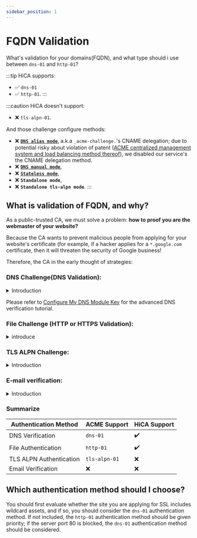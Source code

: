 ```yaml
---
sidebar_position: 1
---
```

# FQDN Validation

What's validation for your domains(FQDN), and what type should i use between `dns-01` and `http-01`?

:::tip
HiCA supports: 
- :white_check_mark: `dns-01`
- :white_check_mark: `http-01`.
:::

:::caution
HiCA doesn't support:
- :x: `tls-alpn-01`.
  
And those challenge configure methods:
- :x: [**`DNS alias mode`**](https://github.com/acmesh-official/acme.sh/wiki/DNS-alias-mode), a.k.a `_acme-challenge.`'s CNAME delegation; due to potential risky about violation of patent ([ACME centralized management system and load balancing method thereof](https://patentimages.storage.googleapis.com/6d/64/3f/b5f66e055c6717/US11316703.pdf)), we disabled our service's the CNAME delegation method.
- :x: [**`DNS manual mode`**](https://github.com/acmesh-official/acme.sh/wiki/DNS-manual-mode),
- :x: [**`Stateless mode`**](https://github.com/acmesh-official/acme.sh/wiki/Stateless-Mode),
- :x: **`Standalone mode`**,
- :x: **`Standalone tls-alpn mode`**.
:::

## What is validation of FQDN, and why?

As a public-trusted CA, we must solve a problem: **how to proof you are the webmaster of your website?**

Because the CA wants to prevent malicious people from applying for your website's certificate (for example, if a hacker applies for a `*.google.com` certificate, then it will threaten the security of Google business!

Therefore, the CA in the early thought of strategies:

### **DNS Challenge(DNS Validation)**: 

<details>
<summary> Introduction </summary>

Ask for registrant to create a DNS record, to proof the ownership of the website.

ACME's DNS challenge was defined `dns-01`.

:::danger warning
In HiCA, wildcard certificate must `dns-01` challenge.
:::


Those situation are DNS validations:：

```bash title="in ACME"
_acme-challenge.<YOUR_DOMAIN>   TXT   tn7UzQBPFq03WOrAs9lyGsOLfWVeZvzikU8.TpQY6VzddC6ZI3A1wtia
```

```bash title="in DigiCert"
_dnsauth.<YOUR_DOMAIN>   TXT   fD2WaHbkRDkRk4tbS1n91LGV6Mh8rbaJPtr
```

```bash title="in Sectigo、SSL.com"
_203E9A41095FD4DC3C7EC8F877CF83CE.<YOUR_DOMAIN>   CNAME   3FB6CDD546409985A0A193EE8BDDF8DE.A041DF8B9192FCBEC0C585EF51FF0FEB.CC65A.trust-provider.com
```

```bash title="in GlobalSign"
@.<YOUR_DOMAIN>       TXT   globalsign-domain-verification=FkSDOqIL1EPGT1rrbV9DsaS3R5xKh6m2Pw0FsmzrjZ
```

> Off topic: For why parsing host headers either start with `@` or `_`, see this article by our researchers：[《Interesting PKI/CA (1) Why does the application for certificate verification begin with "_"》](https://zhuanlan.zhihu.com/p/348254463?)。


After the resolution is completed, the applicant needs to inform the CA, and the CA will query the corresponding DNS host. If the resolution value matches, the applicant is considered eligible.

In `acme.sh` + `HiCA`, the way to use dns authentication is:
```bash title="Note that the command to set up the DNS API has not been executed here, so it is wrong!"
acme.sh --issue \
  -d "<YOUR_DOMAIN>" \ # Put your domain name here, you can wildcard, such as `*.example.com`
  --dns dns_dp \ # Put your DNS provider here, like dns_dp (DNSPod), dns_cf (CloudFlare)
  --days=150 \ # Automatic renewal on day 150
  --server https://acme.hi.cn/directory
```

The DNS API requires API permissions, so we need `export XX_API=<API_KEY>...` to set it.

```bash title="Set up DNS API"
export DP_Id=<你的DNSPod的API ID>
export DP_Key=<你的DNSPod的API Key>
```

#### shortcoming:
  - There is a risk of keeping API credentials on the web server.
  - Your DNS provider may not provide the API.
  - Your DNS API may not be able to provide information about the update time.

</details>

Please refer to [Configure My DNS Module Key](configuration-your-dns-provider.md) for the advanced DNS verification tutorial.


### **File Challenge (HTTP or HTTPS Validation)**:

<details>
<summary>introduce</summary>

If this verification is selected, the CA will require the applicant to upload a text file (content required) to the server to prove the applicant's domain name control qualification.

DNS validation in ACME is defined as `http-01`.

:::danger warning
ACME does not support `HTTPS` authentication (:443), only `HTTP` (:80).
:::

#### advantage:
   - It can be easily automated without additional knowledge about domain name configuration.
   - It allows hosting providers to issue certificates for domains that point to them via CNAME.
   - It works with off-the-shelf web servers.

#### shortcoming:
   - If your ISP blocks port 80, the verification will not work properly (this is more common in residential ISPs and some domestic computer rooms that block 80 by default).
   - We do not allow you to use this authentication method to issue wildcard certificates.
   - If you have multiple web servers, you must ensure that the file is available on all of them.

</details>

### **TLS ALPN Challenge**: 

<details>
<summary>Introduction</summary>

DNS validation in ACME is defined as `tls-alpn-01`.

Because HiCA does not support this verification method, it will not be described in detail here.

:::danger warning
ACME supports `tls-alpn-01` authentication, but HiCA does not.
:::

</details>

### **E-mail verification**: 

<details>

<summary>Introduction</summary>

:::danger warning
ACME does not support email verification (because it cannot be automated).
:::

Select this verification, the CA will send an email to the selected mailbox, fill in the unique Token as required to complete the verification.

  * Domain name mailbox built based on domain name
    * `admin@<YOUR_DOMAIN>`
    * `administrator@<YOUR_DOMAIN>`
    * `postmaster@<YOUR_DOMAIN>`
    * `webmaster@<YOUR_DOMAIN>`
    * `hostmaster@<YOUR_DOMAIN>`
  * The WHOIS administrator email address when the domain name was registered
    * Due to ICANN compliance requirements, international domain names have basically opened Whois Privacy, and now they are no longer available
    * CN domain names do not comply with Whois Privacy, and WHOIS mailboxes can still be used for the time being

</details>

### Summarize

| Authentication Method | ACME Support | HiCA Support |
| ------------ | ------------- | --------- |
| DNS Verification | `dns-01` | ✔️ |
| File Authentication | `http-01` | ✔️ |
| TLS ALPN Authentication | `tls-alpn-01` | ❌ |
| Email Verification | ❌ | ❌ |

## Which authentication method should I choose?

You should first evaluate whether the site you are applying for SSL includes wildcard assets, and if so, you should consider the `dns-01` authentication method.
If not included, the `http-01` authentication method should be given priority; if the server port 80 is blocked, the `dns-01` authentication method should be considered.